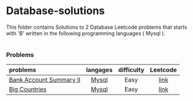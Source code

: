 # Database-solutions
This folder contains Solutions to 2 Database Leetcode problems that starts with 'B' written in the following programming languages ( Mysql ).<br><br>
### Problems ###
|problems|langages|difficulty|Leetcode|
|:-------|:------:|:--------:|:------:|
|[Bank Account Summary II](./Bank%20Account%20Summary%20II)|[Mysql](./Bank%20Account%20Summary%20II/Bank%20Account%20Summary%20II.sql)|Easy|[link](https://leetcode.com/problems/bank-account-summary-ii)|
|[Big Countries](./Big%20Countries)|[Mysql](./Big%20Countries/Big%20Countries.sql)|Easy|[link](https://leetcode.com/problems/big-countries)|